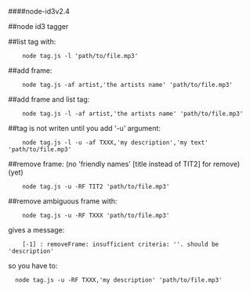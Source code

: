 ####node-id3v2.4

##node id3 tagger

##list tag with:
```
    node tag.js -l 'path/to/file.mp3'
```
##add frame:
```
    node tag.js -af artist,'the artists name' 'path/to/file.mp3'
```
##add frame and list tag:
```
    node tag.js -l -af artist,'the artists name' 'path/to/file.mp3'
```
##tag is not writen until you add '-u' argument:
```
    node tag.js -l -u -af TXXX,'my description','my text' 'path/to/file.mp3'
```
##remove frame: (no 'friendly names' [title instead of TIT2] for remove) (yet)
```
    node tag.js -u -RF TIT2 'path/to/file.mp3'
```
##remove ambiguous frame with:
```
    node tag.js -u -RF TXXX 'path/to/file.mp3'
```
gives a message:
```
    [-1] : removeFrame: insufficient criteria: ''. should be 'description'
```
so you have to:
```
  node tag.js -u -RF TXXX,'my description' 'path/to/file.mp3'
```
